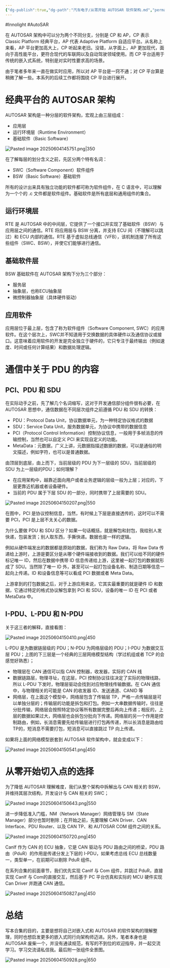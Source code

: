 ```yaml
---
{"dg-publish":true,"dg-path":"汽车电子/从零开始 AUTOSAR 软件架构.md","permalink":"/汽车电子/从零开始 AUTOSAR 软件架构/","created":"2025-06-04T14:56:22.000+08:00","updated":"2025-06-19T10:38:24.000+08:00"}
---
```


#Innolight #AutoSAR 

在 AUTOSAR 架构中可以分为两个不同分支，分别是 CP 和 AP，CP 表示 Classic Platform 经典平台，AP 代表 Adaptive Platform 自适应平台。从名称上来看，AP 平台更加高大上，CP 听起来老旧。没错，从字面上，AP 更加现代，面向于高性能平台，更符合现代的车联网以及自动驾驶领域使用。而 CP 平台适用于传统的嵌入式系统，特别是对实时性要求高的场景。

由于笔者多年来一直在做实时应用，所以对 AP 平台是一窍不通；对 CP 平台算是稍微了解一些。本系列的后续工作都将围绕 CP 平台进行展开。

# 经典平台的 AUTOSAR 架构

AUTOSAR 架构是一种分层的软件架构，宏观上由三层组成：

- 应用层
- 运行环境层（Runtime Environment）
- 基础软件（Basic Software）

![Pasted image 20250604145751.png|350](/img/user/0.Asset/resource/Pasted%20image%2020250604145751.png)

在了解每层的划分含义之前，先区分两个特有名词：

- SWC（Software Component）软件组件
- BSW（Basic Software）基础软件 

所有的设计出来具有独立功能的软件都可称为软件组件，在 C 语言中，可以理解为一个个的 .c 文件都是软件组件。基础软件是所有底层和通用组件的集合。

## 运行环境层

RTE 是 AUTOSAR 中的中间层，它提供了一个接口并实现了基础软件（BSW）与应用层之间的通信。RTE 将应用层与 BSW 分离，并支持 ECU 间（不理解可以跳过）和 ECU 内部的通信。RTE 基于虚拟总线通信（VFB），该机制连接了所有这些组件（SWC、BSW），并使它们能够进行通信。

## 基础软件层

BSW 基础软件在 AUTOSAR 架构下分为三个部分：

- 服务层
- 抽象层，也称ECU抽象层
- 微控制器抽象层（具体硬件驱动）

## 应用软件

应用层位于最上层，包含了称为软件组件（Software Component, SWC）的应用软件。在这个层次上，SWC并不知道用于交换数据的具体硬件以及通信协议或接口。这意味着应用软件的开发是完全独立于硬件的，它只专注于最终输出（例如速度、时间或任何计算结果）和数据处理逻辑。

# 通信中关于 PDU 的内容

## PCI、PDU 和 SDU

在实际动手之前，先了解几个名词缩写，这对于开发通信部分组件很有必要，在 AUTOSAR 思想中，通信数据在不同层次组件之前遵循 PDU 和 SDU 的转换：

- PDU：Protocol Data Unit，协议数据单元，为一种特定协议格式的数据
- SDU：Service Data Unit，服务数据单元，为协议中携带的数据信息
- PCI（Protocol Control Information）控制协议信息，一般用于多帧消息的传输控制，当然也可以自定义 PCI 来实现自定义的功能。
- MetaData：元数据，广义上讲，元数据指描述数据的数据，可以是通俗的明文描述，例如字符，也可以是普通数据。

由顶层到底层，由上而下，当前层级的 PDU 为下一层级的 SDU，当前层级的 SDU 为上一层级的PDU；如何理解？

- 在应用架构中，越靠近面向用户或者业务逻辑的层级一般为上层；对应的，下层更靠近机器或者设备硬件。
- 当前的 PDU 属于下层 SDU 的一部分，同时携带了上层需要的 SDU。

![Pasted image 20250604150207.png|550](/img/user/0.Asset/resource/Pasted%20image%2020250604150207.png)

在图中，PCI 是协议控制信息，当然，有时候上下层是直接透传的，这时可以不需要 PCI，PCI 是上层不太关心的数据。

为什么要做 PDU 和 SDU 区分？如果一句话概括，就是解包和封包，我给别人发快递，包装发货；别人取东西，手撕快递。数据也是一样的逻辑。

例如从硬件端发出的数据都是原始的数据，我们称为 Raw Data，将 Raw Data 传递给上游时，上游是要区分是从哪个硬件端接收到的数据。我们可以给不同的硬件标记唯一 ID，然后在数据中携带 ID 信息传递给上游，这里被一起打包的数据就形成了 SDU。当然除了唯一 ID 外，甚至可以一起打包设备名称、制造日期等信息一起向上传递。ID 和设备信息等可以看成 PCI 数据或者 Meta Data。

上游拿到的打包数据之后，对于上游应用来说，它其实最重要的就是硬件 ID 和数据，它通过特定的格式协议解包拿到 PCI 和 SDU，设备的唯一 ID 在 PCI 或者 MetaData 中。

## I-PDU、L-PDU 和 N-PDU

关于这三者的解释，直接看图：

![Pasted image 20250604150410.png|450](/img/user/0.Asset/resource/Pasted%20image%2020250604150410.png)

L-PDU 是为数据链层级的 PDU；N-PDU 为网络层级的 PDU；I-PDU 为数据交互层 PDU；上图的下三层是一个经典的三层网络模型结构（学过机组或者 TCP 的会感觉好熟悉）；

- 物理层在 CAN 通信可以指 CAN 控制器，收发器，实际的 CAN 线
- 数据链路层，物理寻址，在这层，PCI 控制协议往往决定了实际的物理线路，所以 L-PDU 下发时，物理层驱动会找到对应物理线传输数据。在 CAN 通信中，与物理相关的可能是 CAN 的收发器 ID、发送通道、CANID 等
- 网络层，在上面这个模型中，网络层包含了传输层 TP，严格一点传输层是可以单独分层的；传输层的功能是拆包和打包。例如一大串数据传输时，往往是分批传输，网络层会按照特定协议等所有数据完整后再向上传递；相反的，上层的数据如果过大，网络层也会拆包分批向下传递。网络层的另一个作用是控制路由，例如，长消息需要先给传输层进行打包再传递，所以长消息是路由给TP的，短消息不需要打包，短消息可以直接跳过 TP 向上传递。

如果将上面的网络模型嵌套到 AUTOSAR 软件架构中，就会变成以下：

![Pasted image 20250604150541.png|450](/img/user/0.Asset/resource/Pasted%20image%2020250604150541.png)

# 从零开始切入点的选择

为了降低 AUTOSAR 理解难度，我们从整个架构中拆解出与 CAN 相关的 BSW，并维持其层次结构，开发设计与 CAN 相关的 SWC；

![Pasted image 20250604150643.png|550](/img/user/0.Asset/resource/Pasted%20image%2020250604150643.png)

进一步降低准入门槛，NM（Network Manager）网络管理与 SM（State Manager）部分也暂时剔除；在开始之前，先要理解 CAN Driver、CAN Interface、PDU Router、以及 CAN TP、和 AUTOSAR COM 组件之间的关系。

![Pasted image 20250604150720.png|450](/img/user/0.Asset/resource/Pasted%20image%2020250604150720.png)

CanIf 作为 CAN 的 ECU 抽象，它是 CAN 驱动与 PDU 路由之间的桥梁，PDU 路由（PduR）的作用是传递分发上下层的 I-PDU，如果考虑总线 ECU 总线数量一，类型单一，在前期可以剔除 PduR 组件。

在系列合集的前面章节，我们优先实现 CanIf 与 Com 组件，并跳过 PduR，直接实现 CanIf 与 Com的直接交互，然后基于 PC 平台仿真和实际的 MCU 硬件实现 Can Driver 并跑通 CAN 通信。

![Pasted image 20250604150827.png|450](/img/user/0.Asset/resource/Pasted%20image%2020250604150827.png)

# 总结

写本合集的目的，主要是想将自己对嵌入式和 AUTOSAR 的软件架构的理解整理，同时也想启发更多的嵌入式同行向架构师迈进。另外，笔者本身也是 AUTOSAR 废柴一个，并没有通读规范，有写的不到位的欢迎指导，并一起交流学习。学习交流请私信我。最后附一张组件全景图。

![Pasted image 20250604150928.png|650](/img/user/0.Asset/resource/Pasted%20image%2020250604150928.png)